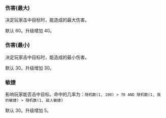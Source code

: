 ### 伤害(最大)

决定玩家击中目标时，能造成的最大伤害。

默认 60。升级增加 40。

### 伤害(最小)

决定玩家击中目标时，能造成的最小伤害。

默认 30。升级增加 30。

### 敏捷

影响玩家能否击中目标。命中的几率为：`随机数(1, 100) > 70 AND 随机数(1, 我的敏捷) > 随机数(1, 敌人敏捷)`

默认 30。升级增加 5。
